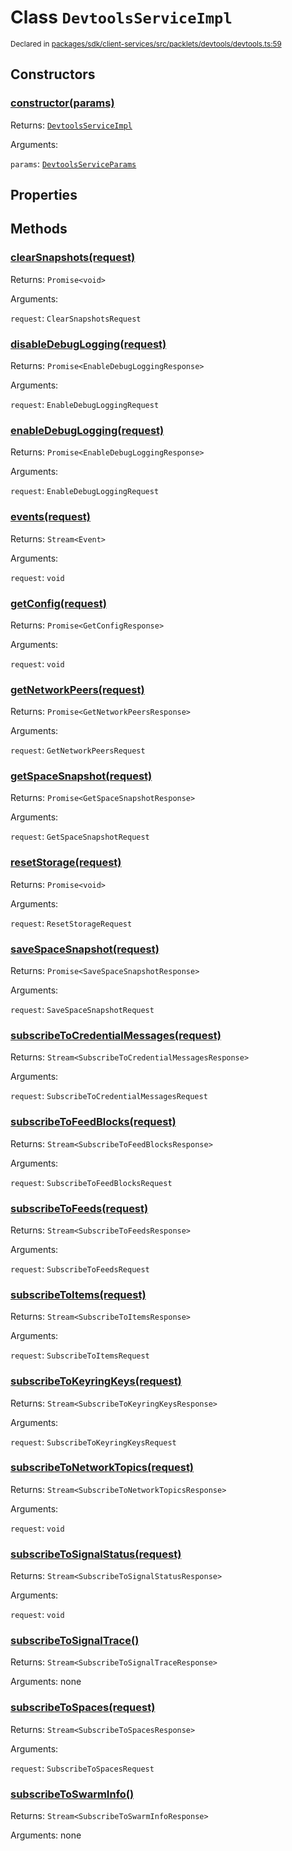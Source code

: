 # Class `DevtoolsServiceImpl`
<sub>Declared in [packages/sdk/client-services/src/packlets/devtools/devtools.ts:59](https://github.com/dxos/protocols/blob/main/packages/sdk/client-services/src/packlets/devtools/devtools.ts#L59)</sub>




## Constructors
### [constructor(params)](https://github.com/dxos/protocols/blob/main/packages/sdk/client-services/src/packlets/devtools/devtools.ts#L60)


Returns: <code>[DevtoolsServiceImpl](/api/@dxos/client-services/classes/DevtoolsServiceImpl)</code>

Arguments: 

`params`: <code>[DevtoolsServiceParams](/api/@dxos/client-services/types/DevtoolsServiceParams)</code>

## Properties

## Methods
### [clearSnapshots(request)](https://github.com/dxos/protocols/blob/main/packages/sdk/client-services/src/packlets/devtools/devtools.ts#L120)


Returns: <code>Promise&lt;void&gt;</code>

Arguments: 

`request`: <code>ClearSnapshotsRequest</code>
### [disableDebugLogging(request)](https://github.com/dxos/protocols/blob/main/packages/sdk/client-services/src/packlets/devtools/devtools.ts#L82)


Returns: <code>Promise&lt;EnableDebugLoggingResponse&gt;</code>

Arguments: 

`request`: <code>EnableDebugLoggingRequest</code>
### [enableDebugLogging(request)](https://github.com/dxos/protocols/blob/main/packages/sdk/client-services/src/packlets/devtools/devtools.ts#L78)


Returns: <code>Promise&lt;EnableDebugLoggingResponse&gt;</code>

Arguments: 

`request`: <code>EnableDebugLoggingRequest</code>
### [events(request)](https://github.com/dxos/protocols/blob/main/packages/sdk/client-services/src/packlets/devtools/devtools.ts#L62)


Returns: <code>Stream&lt;Event&gt;</code>

Arguments: 

`request`: <code>void</code>
### [getConfig(request)](https://github.com/dxos/protocols/blob/main/packages/sdk/client-services/src/packlets/devtools/devtools.ts#L70)


Returns: <code>Promise&lt;GetConfigResponse&gt;</code>

Arguments: 

`request`: <code>void</code>
### [getNetworkPeers(request)](https://github.com/dxos/protocols/blob/main/packages/sdk/client-services/src/packlets/devtools/devtools.ts#L124)


Returns: <code>Promise&lt;GetNetworkPeersResponse&gt;</code>

Arguments: 

`request`: <code>GetNetworkPeersRequest</code>
### [getSpaceSnapshot(request)](https://github.com/dxos/protocols/blob/main/packages/sdk/client-services/src/packlets/devtools/devtools.ts#L112)


Returns: <code>Promise&lt;GetSpaceSnapshotResponse&gt;</code>

Arguments: 

`request`: <code>GetSpaceSnapshotRequest</code>
### [resetStorage(request)](https://github.com/dxos/protocols/blob/main/packages/sdk/client-services/src/packlets/devtools/devtools.ts#L74)


Returns: <code>Promise&lt;void&gt;</code>

Arguments: 

`request`: <code>ResetStorageRequest</code>
### [saveSpaceSnapshot(request)](https://github.com/dxos/protocols/blob/main/packages/sdk/client-services/src/packlets/devtools/devtools.ts#L116)


Returns: <code>Promise&lt;SaveSpaceSnapshotResponse&gt;</code>

Arguments: 

`request`: <code>SaveSpaceSnapshotRequest</code>
### [subscribeToCredentialMessages(request)](https://github.com/dxos/protocols/blob/main/packages/sdk/client-services/src/packlets/devtools/devtools.ts#L90)


Returns: <code>Stream&lt;SubscribeToCredentialMessagesResponse&gt;</code>

Arguments: 

`request`: <code>SubscribeToCredentialMessagesRequest</code>
### [subscribeToFeedBlocks(request)](https://github.com/dxos/protocols/blob/main/packages/sdk/client-services/src/packlets/devtools/devtools.ts#L108)


Returns: <code>Stream&lt;SubscribeToFeedBlocksResponse&gt;</code>

Arguments: 

`request`: <code>SubscribeToFeedBlocksRequest</code>
### [subscribeToFeeds(request)](https://github.com/dxos/protocols/blob/main/packages/sdk/client-services/src/packlets/devtools/devtools.ts#L104)


Returns: <code>Stream&lt;SubscribeToFeedsResponse&gt;</code>

Arguments: 

`request`: <code>SubscribeToFeedsRequest</code>
### [subscribeToItems(request)](https://github.com/dxos/protocols/blob/main/packages/sdk/client-services/src/packlets/devtools/devtools.ts#L100)


Returns: <code>Stream&lt;SubscribeToItemsResponse&gt;</code>

Arguments: 

`request`: <code>SubscribeToItemsRequest</code>
### [subscribeToKeyringKeys(request)](https://github.com/dxos/protocols/blob/main/packages/sdk/client-services/src/packlets/devtools/devtools.ts#L86)


Returns: <code>Stream&lt;SubscribeToKeyringKeysResponse&gt;</code>

Arguments: 

`request`: <code>SubscribeToKeyringKeysRequest</code>
### [subscribeToNetworkTopics(request)](https://github.com/dxos/protocols/blob/main/packages/sdk/client-services/src/packlets/devtools/devtools.ts#L128)


Returns: <code>Stream&lt;SubscribeToNetworkTopicsResponse&gt;</code>

Arguments: 

`request`: <code>void</code>
### [subscribeToSignalStatus(request)](https://github.com/dxos/protocols/blob/main/packages/sdk/client-services/src/packlets/devtools/devtools.ts#L132)


Returns: <code>Stream&lt;SubscribeToSignalStatusResponse&gt;</code>

Arguments: 

`request`: <code>void</code>
### [subscribeToSignalTrace()](https://github.com/dxos/protocols/blob/main/packages/sdk/client-services/src/packlets/devtools/devtools.ts#L136)


Returns: <code>Stream&lt;SubscribeToSignalTraceResponse&gt;</code>

Arguments: none
### [subscribeToSpaces(request)](https://github.com/dxos/protocols/blob/main/packages/sdk/client-services/src/packlets/devtools/devtools.ts#L96)


Returns: <code>Stream&lt;SubscribeToSpacesResponse&gt;</code>

Arguments: 

`request`: <code>SubscribeToSpacesRequest</code>
### [subscribeToSwarmInfo()](https://github.com/dxos/protocols/blob/main/packages/sdk/client-services/src/packlets/devtools/devtools.ts#L140)


Returns: <code>Stream&lt;SubscribeToSwarmInfoResponse&gt;</code>

Arguments: none